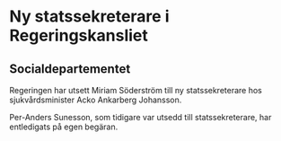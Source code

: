 # Ny statssekreterare i Regeringskansliet

## Socialdepartementet

Regeringen har utsett Miriam Söderström till ny statssekreterare hos sjukvårdsminister Acko Ankarberg Johansson.

Per-Anders Sunesson, som tidigare var utsedd till statssekreterare, har entledigats på egen begäran.

